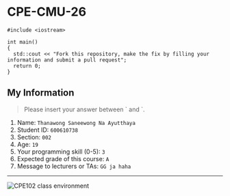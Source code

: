 # CPE-CMU-26
>
```
#include <iostream>

int main()
{
  std::cout << "Fork this repository, make the fix by filling your information and submit a pull request";
  return 0;
}
```

## My Information
> Please insert your answer between \` and \`.

1. Name: `Thanawong Saneewong Na Ayutthaya`
2. Student ID: `600610738`
3. Section: `002`
4. Age: `19`
5. Your programming skill (0-5): `3`
6. Expected grade of this course: `A`
7. Message to lecturers or TAs: `GG ja haha`

---
![CPE102 class environment](https://github.com/tmwatchanan/CPE-CMU-26/raw/master/cpe102_class_envi.jpg)
